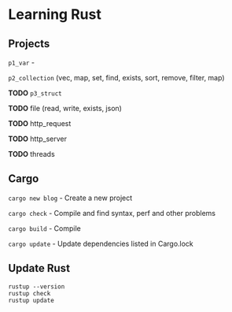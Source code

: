 # Learning Rust

## Projects

`p1_var` -

`p2_collection` (vec, map, set, find, exists, sort, remove, filter, map)

**TODO** `p3_struct`

**TODO** file (read, write, exists, json)

**TODO** http_request

**TODO** http_server

**TODO** threads

## Cargo

`cargo new blog` - Create a new project

`cargo check` - Compile and find syntax, perf and other problems

`cargo build` - Compile

`cargo update` - Update dependencies listed in Cargo.lock

## Update Rust

```
rustup --version
rustup check
rustup update
```
